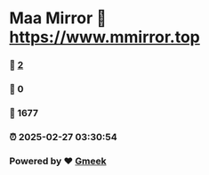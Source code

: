 # Maa Mirror :link: https://www.mmirror.top 
### :page_facing_up: [2](https://www.mmirror.top/tag.html) 
### :speech_balloon: 0 
### :hibiscus: 1677 
### :alarm_clock: 2025-02-27 03:30:54 
### Powered by :heart: [Gmeek](https://github.com/Meekdai/Gmeek)
